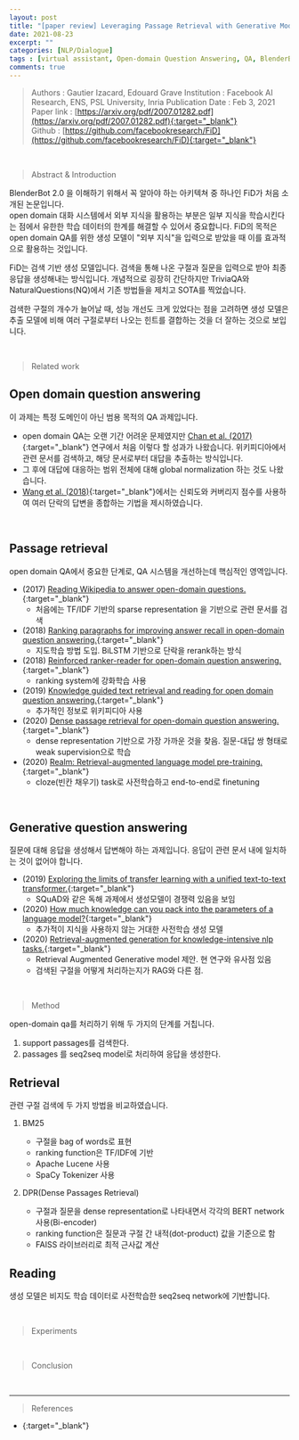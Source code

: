 ```yaml
---
layout: post
title: "[paper review] Leveraging Passage Retrieval with Generative Models for Open Domain Question Answering ; Fusion in Decoder"
date: 2021-08-23
excerpt: ""
categories: [NLP/Dialogue]
tags : [virtual assistant, Open-domain Question Answering, QA, BlenderBot 2.0, FiD, Fusion in Decoder, paper review]
comments: true
---
```


>Authors : Gautier Izacard, Edouard Grave 
>Institution : Facebook AI Research, ENS, PSL University, Inria 
>Publication Date : Feb 3, 2021   
>Paper link : [https://arxiv.org/pdf/2007.01282.pdf](https://arxiv.org/pdf/2007.01282.pdf){:target="_blank"}  
>Github : [https://github.com/facebookresearch/FiD](https://github.com/facebookresearch/FiD){:target="_blank"}  

<br>

> <subtitle> Abstract & Introduction </subtitle>

BlenderBot 2.0 을 이해하기 위해서 꼭 알아야 하는 아키텍쳐 중 하나인 FiD가 처음 소개된 논문입니다.  
open domain 대화 시스템에서 외부 지식을 활용하는 부분은 일부 지식을 학습시킨다는 점에서 유한한 학습 데이터의 한계를 해결할 수 있어서 중요합니다.
FiD의 목적은 open domain QA를 위한 생성 모델이 "외부 지식"을 입력으로 받았을 때 이를 효과적으로 활용하는 것입니다.

FiD는 검색 기반 생성 모델입니다. 검색을 통해 나온 구절과 질문을 입력으로 받아 최종 응답을 생성해내는 방식입니다.
개념적으로 굉장히 간단하지만 TriviaQA와 NaturalQuestions(NQ)에서 기존 방법들을 제치고 SOTA를 찍었습니다.

검색한 구절의 개수가 늘어날 때, 성능 개선도 크게 있었다는 점을 고려하면 생성 모델은 추출 모델에 비해 여러 구절로부터 나오는 
힌트를 결합하는 것을 더 잘하는 것으로 보입니다.

<br>

> <subtitle> Related work </subtitle>

## Open domain question answering

이 과제는 특정 도메인이 아닌 범용 목적의 QA 과제입니다. 
* open domain QA는 오랜 기간 어려운 문제였지만 [Chan et al. (2017)](https://arxiv.org/abs/1704.00051){:target="_blank"} 연구에서 처음 이렇다 할 성과가 나왔습니다. 위키피디아에서 관련 문서를 검색하고, 해당 문서로부터 대답을 추출하는 방식입니다. 
* 그 후에 대답에 대응하는 범위 전체에 대해 global normalization 하는 것도 나왔습니다. 
* [Wang et al. (2018)](https://arxiv.org/abs/1711.05116){:target="_blank"}에서는 신뢰도와 커버리지 점수를 사용하여 여러 단락의 답변을 종합하는 기법을 제시하였습니다.

<br>

## Passage retrieval

open domain QA에서 중요한 단계로, QA 시스템을 개선하는데 핵심적인 영역입니다.

* (2017) [Reading Wikipedia to answer open-domain questions.](https://arxiv.org/abs/1704.00051){:target="_blank"}
    - 처음에는 TF/IDF 기반의 sparse representation 을 기반으로 관련 문서를 검색
* (2018) [Ranking paragraphs for improving answer recall in open-domain question answering.](https://aclanthology.org/D18-1053/){:target="_blank"}
    - 지도학습 방법 도입. BiLSTM 기반으로 단락을 rerank하는 방식
* (2018) [Reinforced ranker-reader for open-domain question answering.](https://arxiv.org/abs/1711.05116){:target="_blank"}
    - ranking system에 강화학습 사용
* (2019) [Knowledge guided text retrieval and reading for open domain question answering.](https://arxiv.org/abs/1911.03868){:target="_blank"}
    - 추가적인 정보로 위키피디아 사용
* (2020) [Dense passage retrieval for open-domain question answering.](https://arxiv.org/abs/2004.04906){:target="_blank"}
    - dense representation 기반으로 가장 가까운 것을 찾음. 질문-대답 쌍 형태로 weak supervision으로 학습
* (2020) [Realm: Retrieval-augmented language model pre-training.](https://arxiv.org/abs/2002.08909){:target="_blank"}
    - cloze(빈칸 채우기) task로 사전학습하고 end-to-end로 finetuning

<br>

## Generative question answering

질문에 대해 응답을 생성해서 답변해야 하는 과제입니다. 응답이 관련 문서 내에 일치하는 것이 없어야 합니다. 

* (2019) [Exploring the limits of transfer learning with a unified text-to-text transformer.](https://arxiv.org/abs/1910.10683){:target="_blank"}
    - SQuAD와 같은 독해 과제에서 생성모델이 경쟁력 있음을 보임
* (2020) [How much knowledge can you pack into the parameters of a language model?](https://arxiv.org/abs/2002.08910){:target="_blank"}
    - 추가적이 지식을 사용하지 않는 거대한 사전학습 생성 모델
* (2020) [Retrieval-augmented generation for knowledge-intensive nlp tasks.](https://arxiv.org/abs/2005.11401){:target="_blank"}
    - Retrieval Augmented Generative model 제안. 현 연구와 유사점 있음
    - 검색된 구절을 어떻게 처리하는지가 RAG와 다른 점.

<br>

> <subtitle> Method </subtitle>

open-domain qa를 처리하기 위해 두 가지의 단계를 거칩니다.

1. support passages를 검색한다.
2. passages 를 seq2seq model로 처리하여 응답을 생성한다.

## Retrieval

관련 구절 검색에 두 가지 방법을 비교하였습니다.

1. BM25
    - 구절을 bag of words로 표현
    - ranking function은 TF/IDF에 기반
    - Apache Lucene 사용
    - SpaCy Tokenizer 사용

2. DPR(Dense Passages Retrieval)
    - 구절과 질문을 dense representation로 나타내면서 각각의 BERT network 사용(Bi-encoder)
    - ranking function은 질문과 구절 간 내적(dot-product) 값을 기준으로 함
    - FAISS 라이브러리로 최적 근사값 계산

## Reading

생성 모델은 비지도 학습 데이터로 사전학습한 seq2seq network에 기반합니다.


<br>

> <subtitle> Experiments </subtitle>

<br>

> <subtitle> Conclusion </subtitle>


<br>

---

> <subtitle> References </subtitle>

* [](){:target="_blank"}









